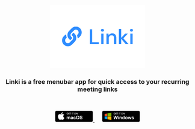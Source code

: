 <p align="center">
<img src="./Linki2.png" width="50%">
</p>

<h3 align="center">
Linki is a free menubar app for quick access to your recurring meeting links
</h3>
<br>
<p align="center">
<a href="https://github.com/judy-n/linki/releases/download/v1.0.0/Linki-0.0.0.dmg">
<img src="BadgeMacOS.png" width="20%">
</a>
&nbsp;&nbsp;&nbsp;&nbsp; 
<a href="https://github.com/judy-n/linki/releases/download/v1.0.0/linki.Setup.0.0.0.exe">
<img src="BadgeWindows.png" width="20%">
</a>
<br>
</p>

